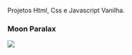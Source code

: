 Projetos Html, Css e Javascript Vanilha.

### Moon Paralax
<img src="./Moon - Paralax/example.gif" >